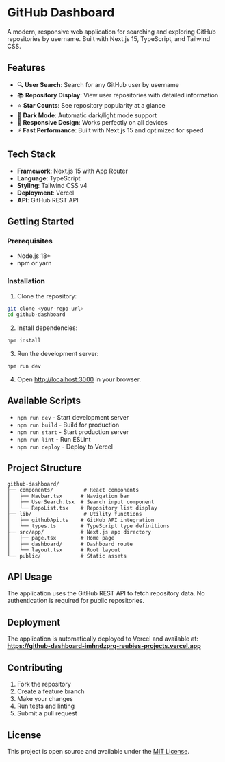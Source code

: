 # GitHub Dashboard

A modern, responsive web application for searching and exploring GitHub repositories by username. Built with Next.js 15, TypeScript, and Tailwind CSS.

## Features

- 🔍 **User Search**: Search for any GitHub user by username
- 📚 **Repository Display**: View user repositories with detailed information
- ⭐ **Star Counts**: See repository popularity at a glance
- 🌙 **Dark Mode**: Automatic dark/light mode support
- 📱 **Responsive Design**: Works perfectly on all devices
- ⚡ **Fast Performance**: Built with Next.js 15 and optimized for speed

## Tech Stack

- **Framework**: Next.js 15 with App Router
- **Language**: TypeScript
- **Styling**: Tailwind CSS v4
- **Deployment**: Vercel
- **API**: GitHub REST API

## Getting Started

### Prerequisites

- Node.js 18+ 
- npm or yarn

### Installation

1. Clone the repository:
```bash
git clone <your-repo-url>
cd github-dashboard
```

2. Install dependencies:
```bash
npm install
```

3. Run the development server:
```bash
npm run dev
```

4. Open [http://localhost:3000](http://localhost:3000) in your browser.

## Available Scripts

- `npm run dev` - Start development server
- `npm run build` - Build for production
- `npm run start` - Start production server
- `npm run lint` - Run ESLint
- `npm run deploy` - Deploy to Vercel

## Project Structure

```
github-dashboard/
├── components/          # React components
│   ├── Navbar.tsx      # Navigation bar
│   ├── UserSearch.tsx  # Search input component
│   └── RepoList.tsx    # Repository list display
├── lib/                 # Utility functions
│   ├── githubApi.ts    # GitHub API integration
│   └── types.ts        # TypeScript type definitions
├── src/app/            # Next.js app directory
│   ├── page.tsx        # Home page
│   ├── dashboard/      # Dashboard route
│   └── layout.tsx      # Root layout
└── public/             # Static assets
```

## API Usage

The application uses the GitHub REST API to fetch repository data. No authentication is required for public repositories.

## Deployment

The application is automatically deployed to Vercel and available at:
**https://github-dashboard-imhndzprq-reubies-projects.vercel.app**

## Contributing

1. Fork the repository
2. Create a feature branch
3. Make your changes
4. Run tests and linting
5. Submit a pull request

## License

This project is open source and available under the [MIT License](LICENSE).
